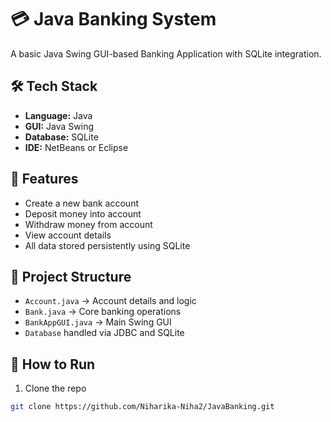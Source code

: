 # 💳 Java Banking System

A basic Java Swing GUI-based Banking Application with SQLite integration.

## 🛠️ Tech Stack
- **Language:** Java  
- **GUI:** Java Swing  
- **Database:** SQLite  
- **IDE:** NetBeans or Eclipse  

## 📌 Features
- Create a new bank account  
- Deposit money into account  
- Withdraw money from account  
- View account details  
- All data stored persistently using SQLite

## 📂 Project Structure
- `Account.java` → Account details and logic  
- `Bank.java` → Core banking operations  
- `BankAppGUI.java` → Main Swing GUI  
- `Database` handled via JDBC and SQLite  

## 🚀 How to Run
1. Clone the repo  
```bash
git clone https://github.com/Niharika-Niha2/JavaBanking.git

